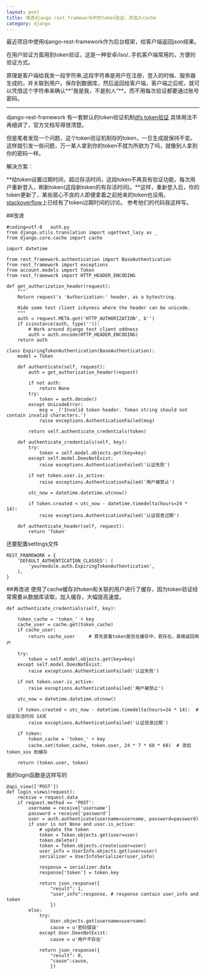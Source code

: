 ```yaml
---
layout: post
title: 改进django rest framework中的token验证，并加入cache
category: django
---
```


最近项目中使用django-rest-framework作为后台框架，给客户端返回json结果。

在用户验证方面用到token验证，这是一种安卓/iso/..手机客户端常用的，方便的验证方式。

原理是客户端给我发一段字符串,这段字符串是用户在注册，登入的时候、服务器生成的，并关联到用户。保存到数据库，然后返回给客户端，客户端之后呢，就可以凭借这个字符串来确认**“我是我，不是别人”**。而不用每次验证都要通过账号密码。
_ _ _

django-rest-framework 有一套默认的token验证机制[dfs token验证](http://www.django-rest-framework.org/api-guide/authentication/#tokenauthentication) 具体用法不再细讲了，官方文档写得很清楚。

但是笔者发现一个问题，这个token验证机制存的token，一旦生成就保持不变。这样就引发一些问题，万一某人拿到你的token不就为所欲为了吗，就像别人拿到你的密码一样。

解决方案：
<!-- more -->
**给token设置过期时间，超过存活时间，这段token不再具有验证功能，每次用户重新登入，刷新token(这段新token的有存活时间)。**这样，重新登入后，你的token更新了，某些居心不良的人即便拿着之前抢来的token也没用。[stackoverflow](http://stackoverflow.com/questions/14567586/token-authentication-for-restful-api-should-the-token-be-periodically-changed)上已经有了token过期时间的讨论。
参考他们的代码我这样写。

##改进

    #coding=utf-8   auth.py
    from django.utils.translation import ugettext_lazy as _
    from django.core.cache import cache

    import datetime

    from rest_framework.authentication import BaseAuthentication
    from rest_framework import exceptions
    from account.models import Token
    from rest_framework import HTTP_HEADER_ENCODING

    def get_authorization_header(request):
        """
        Return request's 'Authorization:' header, as a bytestring.

        Hide some test client ickyness where the header can be unicode.
        """
        auth = request.META.get('HTTP_AUTHORIZATION', b'')
        if isinstance(auth, type('')):
            # Work around django test client oddness
            auth = auth.encode(HTTP_HEADER_ENCODING)
        return auth

    class ExpiringTokenAuthentication(BaseAuthentication):
        model = Token

        def authenticate(self, request):
            auth = get_authorization_header(request)

            if not auth:
                return None
            try:
                token = auth.decode()
            except UnicodeError:
                msg = _('Invalid token header. Token string should not contain invalid characters.')
                raise exceptions.AuthenticationFailed(msg)

            return self.authenticate_credentials(token)

        def authenticate_credentials(self, key):
            try:
                token = self.model.objects.get(key=key)
            except self.model.DoesNotExist:
                raise exceptions.AuthenticationFailed('认证失败')

            if not token.user.is_active:
                raise exceptions.AuthenticationFailed('用户被禁止')

            utc_now = datetime.datetime.utcnow()

            if token.created < utc_now - datetime.timedelta(hours=24 * 14):
                raise exceptions.AuthenticationFailed('认证信息过期')

        def authenticate_header(self, request):
            return 'Token'




还要配置settings文件

    REST_FRAMEWORK = {
        'DEFAULT_AUTHENTICATION_CLASSES': (
            'yourmodule.auth.ExpiringTokenAuthentication',
        ),
    }


##再改进
使用了cache缓存对token和关联的用户进行了缓存，因为token验证经常需要从数据库读取，加入缓存，大幅提高速度。


    def authenticate_credentials(self, key):
        
        token_cache = 'token_' + key
        cache_user = cache.get(token_cache)
        if cache_user:
            return cache_user     # 首先查看token是否在缓存中，若存在，直接返回用户

        try:
            token = self.model.objects.get(key=key)
        except self.model.DoesNotExist:
            raise exceptions.AuthenticationFailed('认证失败')

        if not token.user.is_active:
            raise exceptions.AuthenticationFailed('用户被禁止')

        utc_now = datetime.datetime.utcnow()

        if token.created < utc_now - datetime.timedelta(hours=24 * 14):  # 设定存活时间 14天
            raise exceptions.AuthenticationFailed('认证信息过期')

        if token:
            token_cache = 'token_' + key
            cache.set(token_cache, token.user, 24 * 7 * 60 * 60)  # 添加 token_xxx 到缓存

        return (token.user, token)


我的login函数是这样写的

    @api_view(['POST'])
    def login_views(request):
        receive = request.data   
        if request.method == 'POST':
            username = receive['username']
            password = receive['password']
            user = auth.authenticate(username=username, password=password)
            if user is not None and user.is_active:
                # update the token
                token = Token.objects.get(user=user)  
                token.delete()
                token = Token.objects.create(user=user)
                user_info = UserInfo.objects.get(user=user)
                serializer = UserInfoSerializer(user_info)

                response = serializer.data             
                response['token'] = token.key

                return json_response({
                    "result": 1,
                    "user_info":response, # response contain user_info and token 
                    })
            else:
                try:
                    User.objects.get(username=username)
                    cause = u'密码错误'
                except User.DoesNotExist:
                    cause = u'用户不存在'

                return json_response({
                    "result": 0,
                    "cause":cause,
                    })

